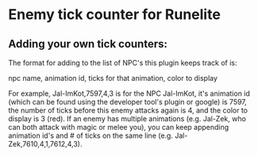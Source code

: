 # Enemy tick counter for Runelite

## Adding your own tick counters:

The format for adding to the list of NPC's this plugin keeps track of is:

npc name, animation id, ticks for that animation, color to display

For example, Jal-ImKot,7597,4,3 is for the NPC Jal-ImKot, it's animation id (which can be found using the developer tool's plugin or google) is 7597, the number of ticks before this enemy 
attacks again is 4, and the color to display is 3 (red). If an enemy has multiple animations (e.g. Jal-Zek, who can both attack with magic or melee you), you can keep appending animation id's and # of ticks on the same line (e.g. Jal-Zek,7610,4,1,7612,4,3).




